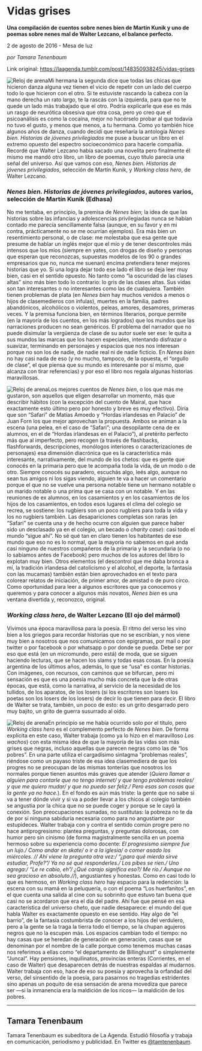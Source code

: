 # Vidas grises

**Una compilación de cuentos sobre nenes bien de Martín Kunik y uno de poemas sobre nenes mal de Walter Lezcano, el balance perfecto.**

2 de agosto de 2016 - Mesa de luz

_por Tamara Tenenbaum_

Link original: https://laagenda.tumblr.com/post/148350938245/vidas-grises

![Reloj de arena](https://64.media.tumblr.com/6464a523b37cc4d3cffa6262d6dd043a/tumblr_inline_pk0bgjrCag1t6q87u_500.jpg)Mi hermana la segunda dice que todas las chicas que hicieron danza alguna vez tienen el vicio de repetir con un lado del cuerpo todo lo que hicieron con el otro. Si te estuviste rascando la cabeza con la mano derecha un rato largo, te la rascás con la izquierda, para que no te quede un lado más trabajado que el otro. Podría explicarle que ese es más un rasgo de neurótica obsesiva que otra cosa, pero yo creo que el psicoanálisis es como la cocaína, mejor no hacérselo probar al que todavía no tuvo el gusto, y menos que menos, a tu hermana. Como yo también hice algunos años de danza, cuando decidí que reseñaría la antología *Nenes bien. Historias de jóvenes privilegiados* me puse a buscar un libro en el extremo opuesto del espectro socioeconómico para hacerle compañía. Recordé que Walter Lezcano había sacado una novelita pero finalmente él mismo me mandó otro libro, un libro de poemas, cuyo título parecía una señal del universo. Así que vamos con eso, *Nenes bien. Historias de jóvenes privilegiados*, selección de Martín Kunik, y *Working class hero*, de Walter Lezcano.


### *Nenes bien. Historias de jóvenes privilegiados*, autores varios, selección de Martín Kunik (Edhasa)

No me tentaba, en principio, la premisa de *Nenes bien*; la idea de que las historias sobre las infancias y adolescencias privilegiadas nunca se habían contado me parecía sencillamente falsa (aunque, en su favor y en mi contra, prácticamente no se me ocurrían ejemplos). Era más bien un resentimiento personal, o de clase: me molestaba que esa gente que presume de hablar un inglés mejor que el mío y de tener descontroles más intensos que los míos (siempre en yates, con drogas de diseño y personas que esperan que reconozcas, supuestas modelos de los 90 o grandes empresarios que no, nunca me suenan) encima pretendiera tener mejores historias que yo. Si una logra dejar todo ese lado el libro se deja leer muy bien, casi en el sentido opuesto. No tanto como “la oscuridad de las clases altas” sino más bien todo lo contrario: lo gris de las clases altas. Sus vidas son tan interesantes o no interesantes como las de cualquiera. También tienen problemas de plata (en *Nenes bien* hay muchos venidos a menos o hijos de clasemedieros con ínfulas), muertes en la familia, padres abandónicos, alcohólicos o violentos, peleas, amores, desamores, primeras veces. Y la premisa funciona bien, en términos literarios, porque permite (en la mayoría de los cuentos, en los más logrados) que los mundos que las narraciones producen no sean genéricos. El problema del narrador que no puede disimular la vergüenza de clase de su autor suele ser ese: le quita a sus mundos las marcas que los hacen especiales, intentando disfrazar o suavizar, terminando en personajes y espacios que nos nos interesan porque no son los de nadie, de nadie real ni de nadie ficticio. En *Nenes bien* no hay casi nada de eso (y no mucho, tampoco, de la opuesta, el “orgullo de clase”, el que piensa que su mundo es interesante por sí mismo, que alcanza con tirar referencias) y por eso el libro nos regala algunas historias maravillosas.


![Reloj de arena](https://64.media.tumblr.com/6464a523b37cc4d3cffa6262d6dd043a/tumblr_inline_pk0bgjrCag1t6q87u_250.jpg)Los mejores cuentos de *Nenes bien*, o los que más me gustaron, son aquellos que eligen desarrollar un momento, más que describir hábitos (con la excepción del cuento de Mairal, que hace exactamente esto último pero por honesto y breve es muy efectivo). Diría que son “Safari” de Matías Amoedo y “Hordas irlandesas en Palacio” de Juan Forn los que mejor aprovechan la propuesta. Ambos se animan a la escena (una pelea, en el caso de “Safari”; una desopilante cena de ex alumnos, en el de “Hordas irlandesas en el Palacio”), al pretérito perfecto más que al imperfecto, pero recogen (a través de flashbacks, flashforwards, descripciones, monólogos interiores o caracterizaciones de personajes) esa dimensión diacrónica que es la característica más interesante, narrativamente, del mundo de los chetos: que es gente que conocés en la primaria pero que te acompaña toda la vida, de un modo o de otro. Siempre conocés su paradero, escuchás algo, leés algo, aunque no sean tus amigos ni los sigas viendo, alguien te va a hacer un comentario porque el que no se vuelve una persona notable tiene un hermano notable o un marido notable o una prima que se casa con un notable. Y en las reuniones de ex alumnos, en los casamientos y en los casamientos de los hijos de los casamientos, en todos esos lugares el clima del colegio se recrea, se sostiene: los rugbiers son un poco rugbiers para toda la vida y los no rugbiers también. Las desapariciones completas son raras (en “Safari” se cuenta una y de hecho ocurre con alguien que parece haber sido un desclasado ya en el colegio, un becado o *charity case*): casi todo el mundo “sigue ahí”. No sé qué tan en claro tienen los habitantes de ese mundo que eso no es lo normal, que la mayoría no sabemos en qué anda casi ninguno de nuestros compañeros de la primaria y la secundaria (o no lo sabíamos antes de Facebook) pero muchos de los autores del libro lo explotan muy bien. Otros elementos (el descontrol que me daba bronca a mí, la tradición irlandesa del catolicismo y el alcohol, el deporte, la fantasía con las mucamas) también están bien aprovechados en el texto para colorear relatos de iniciación, de primer amor, de amistad o de puro circo. Como oportunidad para leer a algunos escritores que ya conocemos y queremos y para conocer a algunos más novatos, *Nenes bien* es una ventana divertida y, reconozco, original.


### *Working class hero*, de Walter Lezcano (El ojo del mármol)

Vivimos una época maravillosa para la poesía. El ritmo del verso les vino bien a los griegos para recordar historias que no se escribían, y nos viene muy bien a nosotros que nos comunicamos con epigramas, por mail o por twitter o por facebook o por whatsapp o por donde se pueda. Debe ser por eso que está (en un micromundo, pero está) de moda, que se siguen haciendo lecturas, que se hacen los slams y todas esas cosas. En la poesía argentina de los últimos años, además, lo que se “usa” es contar historias. Con imágenes, con recursos, con caminos que se bifurcan, pero mi sensación es que es una poesía mucho más concreta que la de otras épocas, que está, como la narrativa, al servicio de la necesidad de los tullidos, de los aparatos, de los losers (si los escritores son losers los poetas son los losers de los losers) de decir lo que tienen para decir. El libro de Walter se trata, también, un poco de esto: es un grito desgarrado pero muy bajito, un grito de guerra susurrado al oído.


![Reloj de arena](https://64.media.tumblr.com/3c401ac7e7450f19c595f3ebb67221fe/tumblr_inline_pk0bgk0Jid1t6q87u_250.png)En principio se me había ocurrido solo por el título, pero *Working class hero* es el complemento perfecto de *Nenes bien*. De forma explícita en este caso, Walter trabaja (como ya lo hizo en el maravilloso *Los wachos*) con esta misma idea de que la mayoría de las vidas son más grises que negras, incluso aquellas que parecen negras como las de “los pobres”. En una parte utiliza el cargadísimo sintagma “problemas reales”, riéndose como un payaso triste de esa idea clasemediera de que los progres no se preocupan de las mismas tonterías que nosotros los normales porque tienen asuntos más graves que atender (*Quiero llamar a alguien para contarle que no tengo internet/ y que tengo problemas reales/ y que me quiero mudar/ y que no puedo ser feliz./ Pero esas son cosas que la gente ya no hace.*). En el fondo es aún más triste: la gente que no sabe si va a tener dónde vivir y si va a poder llevar a los chicos al colegio también se angustia por la chica que no se puede coger y porque se le cayó la conexión. Son preocupaciones sumadas, no sustitutas: la pobreza no te da de por sí ninguna sabiduría necesaria como para no angustiarte por estupideces. Walter trabaja con y contra el sentido común progre pero no hace antiprogresismo: plantea preguntas, y preguntas dolorosas, con humor pero sin cinismo (de forma magistralmente sencilla en un poema hermoso sobre su experiencia como docente: *El progresismo siempre fue un lujo./ Como andar en skate/ o ir a la iglesia/ o comer asado los miércoles. // Ahí viene la pregunta otra vez:/ “¿para qué mierda sirve estudiar, Profe?”/ Ya no sé qué responderles./ Los pibes se ríen./ Uno agrega:/ “Le re cabio, eh”/ ¿Qué carajo significa eso?/ Me río./ Aunque no sea gracioso en absoluto.//*), angustiantes y honestas. Como en casi todo lo que es hermoso, en *Working class hero* hay espacio para la redención: la escena con su mamá en la peluquería, o con el poema “Los huerfanitos”, en el que cuenta una salida al cine con su sobrinito que estuvo tan buena que casi no se acordaron que era el día del padre. Ahí fue que pensé en esa característica del universo cheto, que nadie desaparece: el mundo del que habla Walter es exactamente opuesto en ese sentido. Hay algo de “el barrio”, de la fantasía costumbrista de conocer a los hijos del verdulero, pero a la gente se la traga la tierra todo el tiempo, se la chupan agujeros negros que no la escupen más. Los espacios cambian todo el tiempo: no hay casas que se heredan de generación en generación, casas que se denominan por el nombre de la calle porque como tenemos muchas casas nos referimos a ellas como “el departamento de Billinghurst” o simplemente “Juncal”. Hay pensiones, inquilinatos, provincias enteras (Corrientes, en el caso de Walter) que desaparecen detrás de nuestras espaldas al mudarnos. Walter trabaja con eso, hace de eso su poesía y aprovecha la orfandad del verso, del sinsentido de la poesía, para pasarnos no tragedias estridentes sino apenas un poquito de esa sensación de arena movediza que parece ser —si la inmanencia era la maldición de los ricos— la maldición de los pobres. 


  




---

 Tamara Tenenbaum
-----------------

 Tamara Tenenbaum es subeditora de La Agenda. Estudió filosofía y trabaja en comunicación, periodismo y publicidad. En Twitter es [@tamtenenbaum](https://twitter.com/tamtenenbaum). 

